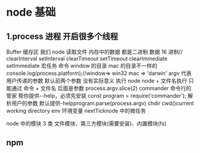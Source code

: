 # node 基础

## 1.process 进程 开启很多个线程

Buffer 缓存区 我们 node 读取文件 内存中的数据 都是二进制 数据 16 进制// clearInterval setInterval
clearTimeout setTimeout
clearImmediate setImmediate 宏任务
命令 window 的目录 mac 的目录不一样的
console.log(process.platform);//window=> win32 mac => 'darwin'
argv 代表用户传递的参数 默认前两个参数 没有实际意义
执行 node node + 文件名执行
只能通过 命令 + 文件名 后面是参数 process.argv.slice(2)
commander 命令行的管家 帮你提供--help，必须先安装
const program = require('commander');
解析用户的参数 默认提供-helpprogram.parse(process.argv)
chdir cwd()current working directory
env 环境变量
nextTicknode 中的微任务

node 中的模块 3 类 文件模块、第三方模块(需要安装)、内置模块(fs)

## npm
